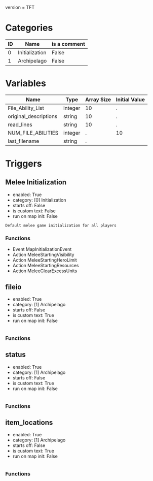 version = TFT

# Categories
| ID  | Name | is a comment |
| --- | ---- | ------------ |
| 0 | Initialization | False |
| 1 | Archipelago | False |

# Variables
| Name | Type | Array Size | Initial Value |
| ---- | ---- | ---------- | ------------- |
| File_Ability_List | integer | 10 | . |
| original_descriptions | string | 10 | . |
| read_lines | string | 10 | . |
| NUM_FILE_ABILITIES | integer | . | 10 |
| last_filename | string | . |  |

# Triggers
## Melee Initialization
- enabled: True
- category: [0] Initialization
- starts off: False
- is custom text: False
- run on map init: False
```description
Default melee game initialization for all players
```
### Functions
- Event MapInitializationEvent
- Action MeleeStartingVisibility
- Action MeleeStartingHeroLimit
- Action MeleeStartingResources
- Action MeleeClearExcessUnits


## fileio
- enabled: True
- category: [1] Archipelago
- starts off: False
- is custom text: True
- run on map init: False
```description

```
### Functions


## status
- enabled: True
- category: [1] Archipelago
- starts off: False
- is custom text: True
- run on map init: False
```description

```
### Functions


## item_locations
- enabled: True
- category: [1] Archipelago
- starts off: False
- is custom text: True
- run on map init: False
```description

```
### Functions

